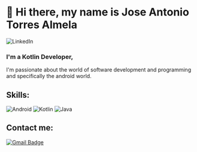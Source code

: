 # 👋 Hi there, my name is Jose Antonio Torres Almela
![LinkedIn](https://img.shields.io/badge/linkedin-jose-antonio-torres-almela-705b0b44.svg?style=for-the-badge&logo=linkedin&logoColor=white)
### I'm a Kotlin Developer, 
I'm passionate about the world of software development and programming and specifically the android world.

## Skills:

![Android](https://img.shields.io/badge/-android-3279CE?style=plastic&logo=android)
![Kotlin](https://img.shields.io/badge/-kotlin-7F8489?style=plastic&logo=kotlin)
![Java](https://img.shields.io/badge/-java-E34A86?style=plastic&logo=java)

## Contact me:

[![Gmail Badge](https://img.shields.io/badge/j_torres_almela@hotmail.com-3279CE?style=plastic&logo=Mail.Ru&logoColor=white&link=mailto:j_torres_almela@hotmail.com)](mailto:j_torres_almela@hotmail.com)


